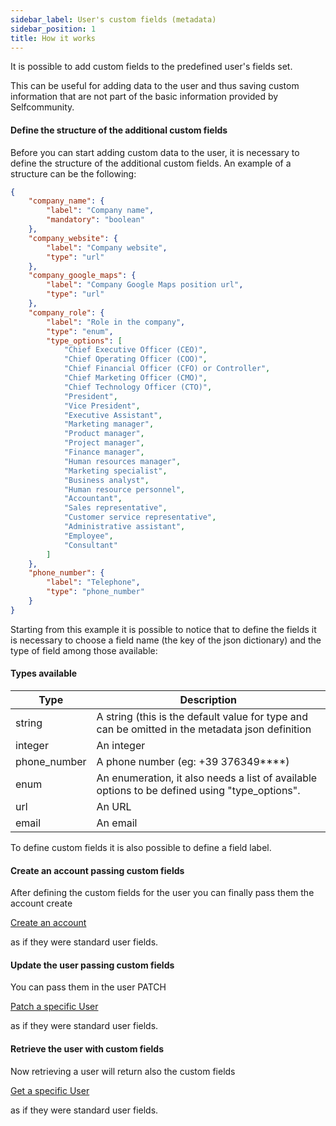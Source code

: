 ```yaml
---
sidebar_label: User's custom fields (metadata)
sidebar_position: 1
title: How it works
---
```


It is possible to add custom fields to the predefined user's fields set. 

This can be useful for adding data to the user and thus saving custom information that are not part of the basic information provided by Selfcommunity.

#### Define the structure of the additional custom fields

Before you can start adding custom data to the user, it is necessary to define the structure of the additional custom fields. 
An example of a structure can be the following:

```json
{
    "company_name": {
        "label": "Company name",
        "mandatory": "boolean"
    },
    "company_website": {
        "label": "Company website",
        "type": "url"
    },
    "company_google_maps": {
        "label": "Company Google Maps position url",
        "type": "url"
    },
    "company_role": {
        "label": "Role in the company",
        "type": "enum",
        "type_options": [
            "Chief Executive Officer (CEO)",
            "Chief Operating Officer (COO)",
            "Chief Financial Officer (CFO) or Controller",
            "Chief Marketing Officer (CMO)",
            "Chief Technology Officer (CTO)",
            "President",
            "Vice President",
            "Executive Assistant",
            "Marketing manager",
            "Product manager",
            "Project manager",
            "Finance manager",
            "Human resources manager",
            "Marketing specialist",
            "Business analyst",
            "Human resource personnel",
            "Accountant",
            "Sales representative",
            "Customer service representative",
            "Administrative assistant",
            "Employee",
            "Consultant"
        ]
    },
    "phone_number": {
        "label": "Telephone",
        "type": "phone_number"
    }
}
```


Starting from this example it is possible to notice that to define the fields it is necessary to choose a field name (the key of the json dictionary)
and the type of field among those available:

#### Types available

| Type         | Description                                                                                     |
|--------------|-------------------------------------------------------------------------------------------------|
| string       | A string (this is the default value for type and can be omitted in the metadata json definition |
| integer      | An integer                                                                                      |
| phone_number | A phone number (eg: +39 376349****)                                                             |
| enum         | An enumeration, it also needs a list of available options to be defined using "type_options".   |
| url          | An URL                                                                                          |
| email        | An email                                                                                        | 

To define custom fields it is also possible to define a field label.

#### Create an account passing custom fields

After defining the custom fields for the user you can finally pass them the account create 

[Create an account](/docs/apireference/v2/account/create_an_account)

as if they were standard user fields.

#### Update the user passing custom fields

You can pass them in the user PATCH 

[Patch a specific User](/docs/apireference/v2/user/patch_a_specific_user)

as if they were standard user fields.

#### Retrieve the user with custom fields

Now retrieving a user will return also the custom fields  

[Get a specific User](/docs/apireference/v2/user/get_a_specific_user)

as if they were standard user fields.